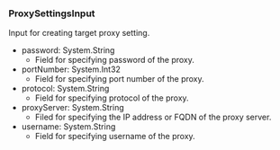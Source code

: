 ### ProxySettingsInput
Input for creating target proxy setting.

- password: System.String
  - Field for specifying password of the proxy.
- portNumber: System.Int32
  - Field for specifying port number of the proxy.
- protocol: System.String
  - Field for specifying protocol of the proxy.
- proxyServer: System.String
  - Filed for specifying the IP address or FQDN of the proxy server.
- username: System.String
  - Field for specifying username of the proxy.
